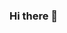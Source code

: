 ### Hi there 👋

<!--
**andressaalinerodrigues/andressaalinerodrigues** is a ✨ _special_ ✨ repository because its `README.md` (this file) appears on your GitHub profile.

- Meu nome é andressa, tenho 15 anos, estou estudando javascript
-->
